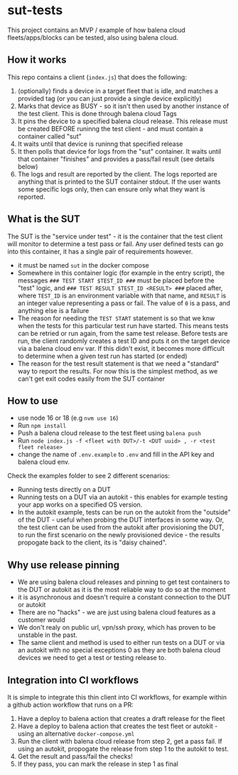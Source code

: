 # sut-tests

This project contains an MVP / example of how balena cloud fleets/apps/blocks can be tested, also using balena cloud. 

## How it works

This repo contains a client (`index.js`) that does the following:

1. (optionally) finds a device in a target fleet that is idle, and matches a provided tag (or you can just provide a single device explicitly)
2. Marks that device as BUSY - so it isn't then used by another instance of the test client. This is done through balena cloud Tags
3. It pins the device to a specified balena cloud release. This release must be created BEFORE runinng the test client - and must contain a container called "sut"
4. It waits until that device is runinng that specified release
5. It then polls that device for logs from the "sut" container. It waits until that container "finishes" and provides a pass/fail result (see details below)
6. The logs and result are reported by the client. The logs reported are anything that is printed to the SUT container stdout. If the user wants some specific logs only, then can ensure only what they want is reported.

## What is the SUT

The SUT is the "service under test" - it is the container that the test client will monitor to determine a test pass or fail. Any user defined tests can go into this container, it has a single pair of requirements however.

- it must be named `sut` in the docker compose
- Somewhere in this container logic (for example in the entry script), the messages `### TEST START $TEST_ID ###` must be placed before the "test" logic, and `### TEST RESULT $TEST_ID <RESULT> ###` placed after, where `TEST_ID` is an environment variable with that name, and `RESULT` is an integer value representing a pass or fail. The value of `0` is a pass, and anything else is a failure
- The reason for needing the `TEST START` statement is so that we knw when the tests for this particular test run have started. This means tests can be retried or run again, from the same test release. Before tests are run, the client randomly creates a test ID and puts it on the target device via a balena cloud env var. If this didn't exist, it becomes more difficult to determine when a given test run has started (or ended)
- The reason for the test result statement is that we need a "standard" way to report the results. For now this is the simplest method, as we can't get exit codes easily from the SUT container

## How to use

- use node 16 or 18 (e.g `nvm use 16`)
- Run `npm install`
- Push a balena cloud release to the test fleet using `balena push`
- Run `node index.js -f <fleet with DUT>/-t <DUT uuid> , -r <test fleet release>`
- change the name of `.env.example` to `.env` and fill in the API key and balena cloud env.

Check the examples folder to see 2 different scenarios:

- Running tests directly on a DUT
- Running tests on a DUT via an autokit - this enables for example testing your app works on a specified OS version. 
- In the autokit example, tests can be run on the autokit from the "outside" of the DUT - useful when probing the DUT interfaces in some way. Or, the test client can be used from the autokit after provisioning the DUT, to run the first scenario on the newly provisioned device - the results propogate back to the client, its is "daisy chained".

## Why use release pinning

- We are using balena cloud releases and pinning to get test containers to the DUT or autokit as it is the most reliable way to do so at the moment
- it is asynchronous and doesn't require a constant connection to the DUT or autokit
- There are no "hacks" - we are just using balena cloud features as a customer would
- We don't realy on public url, vpn/ssh proxy, which has proven to be unstable in the past.
- The same client and method is used to either run tests on a DUT or via an autokit with no special exceptions 0 as they are both balena cloud devices we need to get a test or testing release to. 

## Integration into CI workflows

It is simple to integrate this thin client into CI workflows, for example within a github action workflow that runs on a PR:

1. Have a deploy to balena action that creates a draft release for the fleet 
2. Have a deploy to balena action that creates the test fleet or autokit - using an alternative `docker-compose.yml`
3. Run the client with balena cloud release from step 2, get a pass fail. If using an autokit, propogate the release from step 1 to the autokit to test.
4. Get the result and pass/fail the checks!
5. If they pass, you can mark the release in step 1 as final
